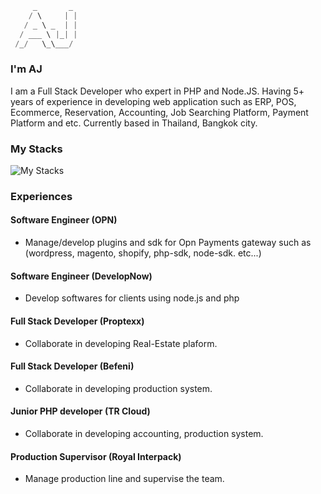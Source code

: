```dart
     _       _ 
    / \     | |
   / _ \ _  | |
  / ___ \ |_| |
 /_/   \_\___/            
```

### I'm AJ

I am a Full Stack Developer who expert in PHP and Node.JS. Having 5+ years of experience in developing web application such as ERP, POS, Ecommerce, Reservation, Accounting, Job Searching Platform, Payment Platform and etc. Currently based in Thailand, Bangkok city.

### My Stacks

![My Stacks](https://skillicons.dev/icons?i=php,nodejs,ts,js,react,vue,flutter,dart,mysql,postgres,redis,workers,tailwind,git,figma,nuxtjs,cloudflare,docker,mongodb,aws)

### Experiences

#### Software Engineer (OPN)

- Manage/develop plugins and sdk for Opn Payments gateway such as (wordpress, magento, shopify, php-sdk, node-sdk. etc...)

#### Software Engineer (DevelopNow)

- Develop softwares for clients using node.js and php

#### Full Stack Developer (Proptexx)

- Collaborate in developing Real-Estate plaform.

#### Full Stack Developer (Befeni)

- Collaborate in developing production system.

#### Junior PHP developer (TR Cloud)

- Collaborate in developing accounting, production system.

#### Production Supervisor (Royal Interpack)

- Manage production line and supervise the team.
